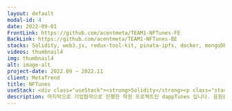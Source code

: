 ```yaml
---
layout: default
modal-id: 4
date: 2022-09-01
FrontLink: https://github.com/acentmeta/TEAM1-NFTunes-FE
BackLink: https://github.com/acentmeta/TEAM1-NFTunes-BE
stacks: Solidity, web3.js, redux-tool-kit, pinata-ipfs, docker, mongoDB, vercel
videos: thumbnail4
img: thumbnail4
alt: image-alt
project-date: 2022.09 ~ 2022.11
client: MetaTrend
title: NFTunes
useStack: <div class="useStack"><strong>Solidity</strong><p class="stackDesc">ERC-721 표준을 사용해 민팅, 판매, 경매 컨트랙트 제작.</p><strong>redux-tool-kit</strong><p class="stackDesc">metaMask 계정정보를 Store 에 담아 페이지 전역으로 State 관리함.</p><strong>docker</strong><p class="stackDesc">mongoDB, 블록체인 private-net 을 이미지로 제작해 개발단계에서 사용함.</p><strong>mongoDB</strong><p class="stackDesc">moongoose ODM 으로 no-sql Join 을 활용함.</p><strong>vercel</strong><p class="stackDesc">AWS 대신 serverless Function 을 사용함으로서 Front 빌드/배포 속도를 높임.</p><strong>pinata-ipfs</strong><p class="stackDesc">음원 커버 이미지를 ipfs 로 등록함으로서, 서버 의존성을 줄이고, 토큰 이미지에 불변성을 부여함.</p></div>
description: 마지막으로 기업협약으로 진행한 학원 프로젝트인 dappTunes 입니다. 음원을 nft 토큰으로 치환하여, 음원재생으로 발생하는 수익을 토큰의 소유자가 100% 가져갈수 있도록 구상했습니다. 이력서에 기술된 모든 스택을 사용했으며, docker를 이용한 private network 개발구축, erc-721 표준을 사용해 토큰 제작/소거 를 가능하게 하는 등 사용할 수 있는 모든 기술로 만든 제일 자신있는 작업물이라 말씀드릴 수 있습니다. 프로젝트의 자세한 내용은 이력서를 참고해주세요.
---
```

````````````````
